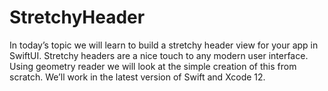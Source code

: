 # StretchyHeader
In today’s topic we will learn to build a stretchy header view for your app in SwiftUI. Stretchy headers are a nice touch to any modern user interface. Using geometry reader we will look at the simple creation of this from scratch. We’ll work in the latest version of Swift and Xcode 12.
